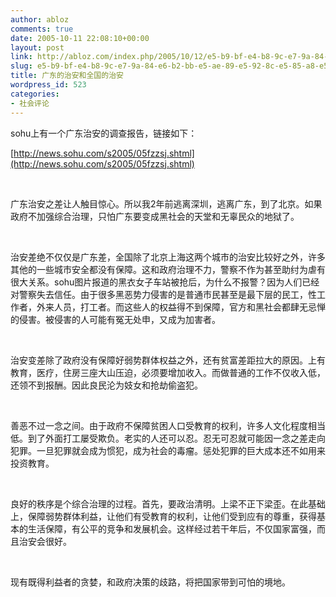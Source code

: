 ```yaml
---
author: abloz
comments: true
date: 2005-10-11 22:08:10+00:00
layout: post
link: http://abloz.com/index.php/2005/10/12/e5-b9-bf-e4-b8-9c-e7-9a-84-e6-b2-bb-e5-ae-89-e5-92-8c-e5-85-a8-e5-9b-bd-e7-9a-84-e6-b2-bb-e5-ae-89/
slug: e5-b9-bf-e4-b8-9c-e7-9a-84-e6-b2-bb-e5-ae-89-e5-92-8c-e5-85-a8-e5-9b-bd-e7-9a-84-e6-b2-bb-e5-ae-89
title: 广东的治安和全国的治安
wordpress_id: 523
categories:
- 社会评论
---
```


sohu上有一个广东治安的调查报告，链接如下：




[http://news.sohu.com/s2005/05fzzsj.shtml](http://news.sohu.com/s2005/05fzzsj.shtml)




 




广东治安之差让人触目惊心。所以我2年前逃离深圳，逃离广东，到了北京。如果政府不加强综合治理，只怕广东要变成黑社会的天堂和无辜民众的地狱了。




 




治安差绝不仅仅是广东差，全国除了北京上海这两个城市的治安比较好之外，许多其他的一些城市安全都没有保障。这和政府治理不力，警察不作为甚至助纣为虐有很大关系。sohu图片报道的黑衣女子车站被抢后，为什么不报警？因为人们已经对警察失去信任。由于很多黑恶势力侵害的是普通市民甚至是最下层的民工，性工作者，外来人员，打工者。而这些人的权益得不到保障，官方和黑社会都肆无忌惮的侵害。被侵害的人可能有冤无处申，又成为加害者。




 




治安变差除了政府没有保障好弱势群体权益之外，还有贫富差距拉大的原因。上有教育，医疗，住房三座大山压迫，必须要增加收入。而做普通的工作不仅收入低，还领不到报酬。因此良民沦为妓女和抢劫偷盗犯。




 




善恶不过一念之间。由于政府不保障贫困人口受教育的权利，许多人文化程度相当低。到了外面打工屡受欺负。老实的人还可以忍。忍无可忍就可能因一念之差走向犯罪。一旦犯罪就会成为惯犯，成为社会的毒瘤。惩处犯罪的巨大成本还不如用来投资教育。




 




良好的秩序是个综合治理的过程。首先，要政治清明。上梁不正下梁歪。在此基础上，保障弱势群体利益，让他们有受教育的权利，让他们受到应有的尊重，获得基本的生活保障，有公平的竞争和发展机会。这样经过若干年后，不仅国家富强，而且治安会很好。




 




现有既得利益者的贪婪，和政府决策的歧路，将把国家带到可怕的境地。
